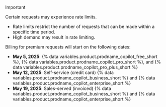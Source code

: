 > [!IMPORTANT]
> Certain requests may experience rate limits.
> * Rate limits restrict the number of requests that can be made within a specific time period.
> * High demand may result in rate limiting.
>
> Billing for premium requests will start on the following dates:
>
> * **May 5, 2025**: {% data variables.product.prodname_copilot_free_short %}, {% data variables.product.prodname_copilot_pro_short %}, and {% data variables.product.prodname_copilot_pro_plus_short %}
> * **May 12, 2025**: Self-service (credit card) {% data variables.product.prodname_copilot_business_short %} and {% data variables.product.prodname_copilot_enterprise_short %}
> * **May 19, 2025**: Sales-served (invoiced) {% data variables.product.prodname_copilot_business_short %} and {% data variables.product.prodname_copilot_enterprise_short %}
